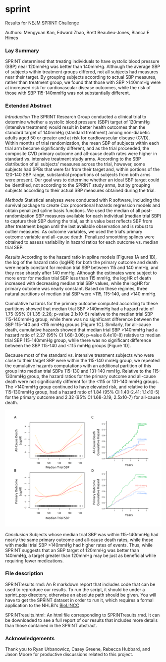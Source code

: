 sprint
======
Results for [NEJM SPRINT Challenge](https://challenge.nejm.org/pages/home)

Authors: Mengyuan Kan, Edward Zhao, Brett Beaulieu-Jones, Blanca E Himes

### Lay Summary
SPRINT determined that treating individuals to have systolic blood pressure (SBP) near 120mmHg was better than 140mmHg. Although the average SBP of subjects within treatment groups differed, not all subjects had measures near their target. By grouping subjects according to actual SBP measures, rather than treatment group, we found that those with SBP >140mmHg were at increased risk for cardiovascular disease outcomes, while the risk of those with SBP 115-140mmHg was not substantially different.


### Extended Abstract
*Introduction* The SPRINT Research Group conducted a clinical trial to determine whether a systolic blood pressure (SBP) target of 120mmHg (intensive treatment) would result in better health outcomes than the standard target of 140mmHg (standard treatment) among non-diabetic adults aged 50 or greater and at risk for cardiovascular disease (CVD). Within months of trial randomization, the mean SBP of subjects within each trial arm became significantly different, and as the trial proceeded, the composite CVD primary outcome and all-cause death rates were higher in standard vs. intensive treatment study arms. According to the SBP distribution of all subjects’ measures across the trial, however, some subjects had SPBs that were far from their target and, within portions of the 120-140 SBP range, substantial proportions of subjects from both arms were present. Our goal was to determine whether an ideal SBP target could be identified, not according to the SPRINT study arms, but by grouping subjects according to their actual SBP measures obtained during the trial. 

*Methods* Statistical analyses were conducted with R software, including the survival package to create Cox proportional hazards regression models and obtain penalized spline basis functions. We used the median of all post-randomization SBP measures available for each individual (median trial SBP) to capture their SBP during the trial, as this value best reflects SBP from after treatment began until the last available observation and is robust to outlier measures. As outcome variables, we used the trial’s primary outcome variable and all-cause death. Penalized smoothing splines were obtained to assess variability in hazard ratios for each outcome vs. median trial SBP.

*Results* According to the hazard ratio in spline models [Figures 1A and 1B], the log of the hazard ratio (logHR) for both the primary outcome and death were nearly constant for median trial SBP between 115 and 140 mmHg, and they rose sharply after 140 mmHg. Although the estimates were subject to more error for median trial SBP less than 115 mmHg, the logHR of death increased with decreasing median trial SBP values, while the logHR for primary outcome was nearly constant. Based on these regimes, three natural partitions of median trial SBP were <115, 115-140, and >140 mmHg. 
 
Cumulative hazards for the primary outcome computed according to these partitions showed that median trial SBP >140mmHg had a hazard ratio of 1.75 (95% CI 1.35-2.26; p-value 2.1x10-5) relative to the median trial SBP 115-140mmHg group, while there was no significant difference between the SBP 115-140 and <115 mmHg groups [Figure 1C]. Similarly, for all-cause death, cumulative hazards showed that median trial SBP >140mmHg had a hazard ratio of 2.27 (95% CI 1.68-3.06; p-value 8.4x10-8) relative to median trial SBP 115-140mmHg group, while there was no significant difference between the SBP 115-140 and <115 mmHg groups [Figure 1D]. 

Because most of the standard vs. intensive treatment subjects who were close to their target SBP were within the 115-140 mmHg group, we repeated the cumulative hazards computations with an additional partition of this group into median trial SBPs 115-130 and 131-140 mmHg. Relative to the 115-130mmHg group, the hazard ratios for the primary outcome and all-cause death were not significantly different for the \<115 or 131-140 mmHg groups. The \>140mmHg group continued to have elevated risk, and relative to the 115-130mmHg group, had a hazard ratio of 1.84 (95% CI 1.40-2.41; 1.1x10-5) for the primary outcome and 2.32 (95% CI 1.68-3.19; 2.5x10-7) for all-cause death.


![](<./figs/Figure.png>)

*Conclusion* Subjects whose median trial SBP was within 115-140mmHg had nearly the same primary outcome and all-cause death rates, while those with medial trial SBP >140mmHg had higher rates of events. Thus, while SPRINT suggests that an SBP target of 120mmHg was better than 140mmHg, a target greater than 120mmHg may be just as beneficial while requiring fewer medications.

### File description

SPRINTresults.rmd: An R markdown report that includes code that can be used to reproduce our results. To run the script, it should be under a sprint\_pop directory, otherwise an absolute path should be given. You will have to get the SPRINT dataset in order to run it, which requires a formal application to the NHLBI's [BioLINCC](https://biolincc.nhlbi.nih.gov/home/)

SPRINTresults.html: An html file corresponding to SPRINTresults.rmd. It can be downloaded to see a full report of our results that includes more details than those contained in the SPRINT abstract.

### Acknowledgements
Thank you to Ryan Urbanowicz, Casey Greene, Rebecca Hubbard, and Jason Moore for productive discussions related to this project.
